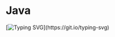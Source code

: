 # Java
[![Typing SVG](https://readme-typing-svg.demolab.com?font=Fira+Code&pause=2000&vCenter=true&width=455&lines=Hi+there%2C++friends+and+strangers+alike!)](https://git.io/typing-svg)
